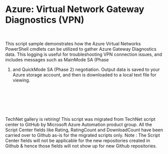 ﻿Azure: Virtual Network Gateway Diagnostics (VPN)
================================================

            

 


This script sample demonstrates how the Azure Virtual Networks PowerShell cmdlets can be utilized to gather Azure Gateway Diagnostics data. This logging is useful for troubleshooting VPN connection issues, and includes messages such as MainMode SA (Phase
 1) and QuickMode SA (Phase 2) negotiation. Output data is saved to your Azure storage account, and then is downloaded to a local text file for viewing.


 


 

 
 


        
    
TechNet gallery is retiring! This script was migrated from TechNet script center to GitHub by Microsoft Azure Automation product group. All the Script Center fields like Rating, RatingCount and DownloadCount have been carried over to Github as-is for the migrated scripts only. Note : The Script Center fields will not be applicable for the new repositories created in Github & hence those fields will not show up for new Github repositories.
